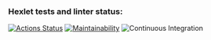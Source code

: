 ### Hexlet tests and linter status:
[![Actions Status](https://github.com/kmisachenka/frontend-project-lvl1/workflows/hexlet-check/badge.svg)](https://github.com/kmisachenka/frontend-project-lvl1/actions)
[![Maintainability](https://api.codeclimate.com/v1/badges/74eb60819e23b57754ad/maintainability)](https://codeclimate.com/github/kmisachenka/frontend-project-lvl1/maintainability)
![Continuous Integration](https://github.com/kmisachenka/frontend-project-lvl1/workflows/Continuous%20Integration/badge.svg)
